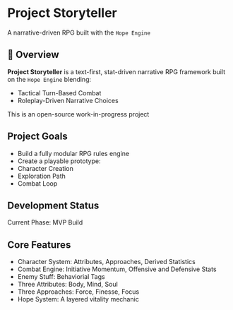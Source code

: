 # Project Storyteller

A narrative-driven RPG built with the `Hope Engine`

## 📖 Overview

**Project Storyteller** is a text-first, stat-driven narrative RPG framework built on the `Hope Engine` blending:

- Tactical Turn-Based Combat
- Roleplay-Driven Narrative Choices

This is an open-source work-in-progress project

## Project Goals

- Build a fully modular RPG rules engine
- Create a playable prototype:
- Character Creation
- Exploration Path
- Combat Loop

## Development Status

Current Phase: MVP Build

## Core Features

- Character System: Attributes, Approaches, Derived Statistics
- Combat Engine: Initiative Momentum, Offensive and Defensive Stats
- Enemy Stuff: Behaviorial Tags
- Three Attributes: Body, Mind, Soul
- Three Approaches: Force, Finesse, Focus
- Hope System: A layered vitality mechanic
